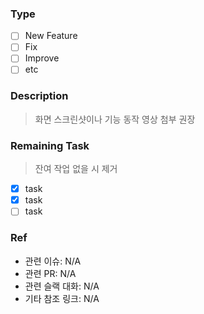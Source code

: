 ### Type
- [ ] New Feature
- [ ] Fix
- [ ] Improve
- [ ] etc

### Description
> 화면 스크린샷이나 기능 동작 영상 첨부 권장

### Remaining Task
> 잔여 작업 없을 시 제거
- [X] task
- [X] task
- [ ] task

### Ref
- 관련 이슈: N/A
- 관련 PR: N/A
- 관련 슬랙 대화: N/A
- 기타 참조 링크: N/A
